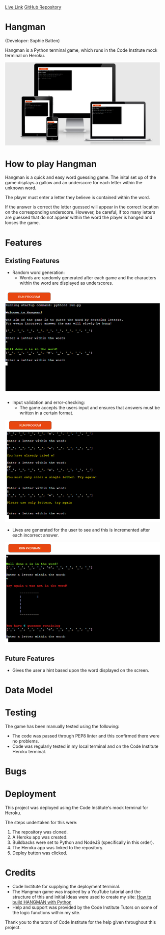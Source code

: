 [Live Link](https://hangman-game-python3.herokuapp.com/)
[GitHub Repository](https://github.com/sophiebatten123/Hangman)

# Hangman 

(Developer: Sophie Batten)

Hangman is a Python terminal game, which runs in the Code Institute mock terminal on Heroku.

![Am I Responsive?](assets/images/responsive.PNG)

# How to play Hangman

Hangman is a quick and easy word guessing game. The inital set up of the game displays a gallow and an underscore for each letter within the unknown word.

The player must enter a letter they believe is contained within the word. 

If the answer is correct the letter guessed will appear in the correct location on the corresponding underscore. However, be careful, if too many letters are guessed that do not appear within the word the player is hanged and looses the game. 

# Features

## Existing Features

- Random word generation:
    - Words are randomly generated after each game and the characters within the word are displayed as underscores.

![Random-word-generation](assets/images/well-done.PNG)
- Input validation and error-checking:
    - The game accepts the users input and ensures that answers must be written in a certain format.

![User-validation-checks](assets/images/error.PNG)
- Lives are generated for the user to see and this is incremented after each incorrect answer.

![Lives-incremented](assets/images/try-again.PNG)

## Future Features
- Gives the user a hint based upon the word displayed on the screen.

# Data Model



# Testing
The game has been manually tested using the following:
- The code was passed through PEP8 linter and this confirmed there were no problems.
- Code was regularly tested in my local terminal and on the Code Institute Heroku terminal.

# Bugs


# Deployment
This project was deployed using the Code Institute's mock terminal for Heroku.

The steps undertaken for this were:
1. The repository was cloned.
2. A Heroku app was created.
3. Buildbacks were set to Python and NodeJS (specifically in this order).
4. The Heroku app was linked to the repository.
5. Deploy button was clicked.

# Credits

- Code Institute for supplying the deployment terminal.
- The Hangman game was inspired by a YouTube tutorial and the structure of this and initial ideas were used to create my site: [How to build HANGMAN with Python](https://www.youtube.com/watch?v=m4nEnsavl6w)
- Help and support was provided by the Code Institute Tutors on some of the logic functions within my site.

Thank you to the tutors of Code Institute for the help given throughout this project.
